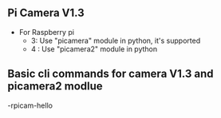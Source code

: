 ## Pi Camera V1.3

- For Raspberry pi
  - 3: Use "picamera" module in python, it's supported
  - 4 : Use "picamera2" module in python
 


## Basic cli commands for camera V1.3 and picamera2 modlue
-rpicam-hello

